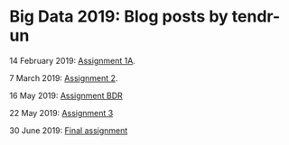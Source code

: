

Big Data 2019: Blog posts by tendr-un
=========== 

14 February 2019: [Assignment 1A](https://rubigdata.github.io/bigdata-blog-2019-tendr-un/Assignment1A).

7 March 2019: [Assignment 2](https://rubigdata.github.io/bigdata-blog-2019-tendr-un/assignment2).

16 May 2019: [Assignment BDR](/Hackaton.snb.ipynb)

22 May 2019: [Assignment 3](https://rubigdata.github.io/bigdata-blog-2019-tendr-un/assignment3)

30 June 2019: [Final assignment](https://github.com/rubigdata/bigdata-blog-2019-tendr-un/blob/master/finalassignment.md)

